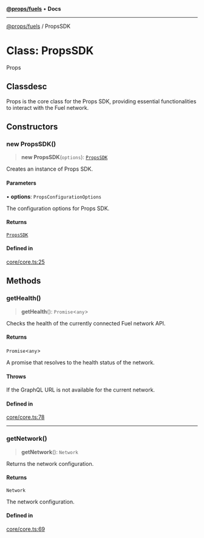 [**@props/fuels**](../README.md) • **Docs**

***

[@props/fuels](../README.md) / PropsSDK

# Class: PropsSDK

Props

## Classdesc

Props is the core class for the Props SDK, providing essential functionalities to interact with the Fuel network.

## Constructors

### new PropsSDK()

> **new PropsSDK**(`options`): [`PropsSDK`](PropsSDK.md)

Creates an instance of Props SDK.

#### Parameters

• **options**: `PropsConfigurationOptions`

The configuration options for Props SDK.

#### Returns

[`PropsSDK`](PropsSDK.md)

#### Defined in

[core/core.ts:25](https://github.com/Props-Labs/octane/blob/64b8e201d568fb729aeacb4aaae3bcf8509bece3/packages/props-fuels/src/core/core.ts#L25)

## Methods

### getHealth()

> **getHealth**(): `Promise`\<`any`\>

Checks the health of the currently connected Fuel network API.

#### Returns

`Promise`\<`any`\>

A promise that resolves to the health status of the network.

#### Throws

If the GraphQL URL is not available for the current network.

#### Defined in

[core/core.ts:78](https://github.com/Props-Labs/octane/blob/64b8e201d568fb729aeacb4aaae3bcf8509bece3/packages/props-fuels/src/core/core.ts#L78)

***

### getNetwork()

> **getNetwork**(): `Network`

Returns the network configuration.

#### Returns

`Network`

The network configuration.

#### Defined in

[core/core.ts:69](https://github.com/Props-Labs/octane/blob/64b8e201d568fb729aeacb4aaae3bcf8509bece3/packages/props-fuels/src/core/core.ts#L69)
